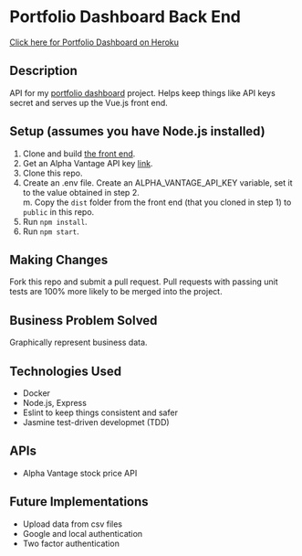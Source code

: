 # Portfolio Dashboard Back End  

[Click here for Portfolio Dashboard on Heroku](https://tm-portfolio-dashboard.herokuapp.com/)  

## Description

API for my [portfolio dashboard](https://github.com/tmurphree/portfolio-dashboard-front-end) project.  Helps keep things like API keys secret and serves up the Vue.js front end.  

## Setup (assumes you have Node.js installed)  
1. Clone and build [the front end](https://github.com/tmurphree/portfolio-dashboard-front-end).  
1. Get an Alpha Vantage API key [link](https://www.alphavantage.co/).  
2. Clone this repo.  
3. Create an .env file.  Create an ALPHA_VANTAGE_API_KEY variable, set it to the value obtained in step 2.  
m. Copy the `dist` folder from the front end (that you cloned in step 1) to `public` in this repo.
3. Run `npm install`.    
4. Run `npm start`.  

## Making Changes  
Fork this repo and submit a pull request.  Pull requests with passing unit tests are 100% more likely to be merged into the project.  

## Business Problem Solved
Graphically represent business data.  

## Technologies Used
* Docker  
* Node.js, Express  
* Eslint to keep things consistent and safer  
* Jasmine test-driven developmet (TDD)  

## APIs  
* Alpha Vantage stock price API  

## Future Implementations  
* Upload data from csv files  
* Google and local authentication  
* Two factor authentication  